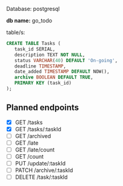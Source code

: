 Database: postgresql

**db name:** go_todo

table/s:

```sql
CREATE TABLE Tasks (
   task_id SERIAL,
   description TEXT NOT NULL,
   status VARCHAR(40) DEFAULT 'On-going',
   deadline TIMESTAMP,
   date_added TIMESTAMP DEFAULT NOW(),
   archive BOOLEAN DEFAULT TRUE,
   PRIMARY KEY (task_id)
);
```

## Planned endpoints

* [x] GET /tasks
* [x] GET /tasks/:taskId
* [ ] GET /archived
* [ ] GET /late
* [ ] GET /late/count
* [ ] GET /count
* [ ] PUT /update/:taskId
* [ ] PATCH /archive/:taskId
* [ ] DELETE /task/:taskId
